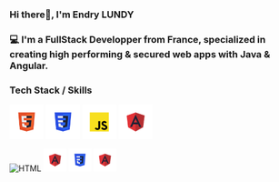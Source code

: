 ### Hi there👋, I'm Endry LUNDY
### 💻 I'm a FullStack Developper from France, specialized in creating high performing & secured web apps with Java & Angular.


### Tech Stack / Skills
<p align="left" display="flex" gap="6px">  
  
  <img src="/stack-logos/html.svg" alt="HTML" width="60" height="60" margin="0" padding="0"/> 
  <img src="/stack-logos/css.svg" alt="Angular" width="60" height="60" margin="0" padding="0"/> 
  <img src="/stack-logos/javascript.svg" alt="Angular" width="60" height="60" margin="0" padding="0"/> 
  <img src="/stack-logos/angular.svg" alt="Angular" width="60" height="60" margin="0" padding="0"/> 
  
</p>

<p align="left">  
  
  <img src="/stack-logos/html" alt="HTML" width="40" height="40"/> 
  <img src="/stack-logos/angular.svg" alt="Angular" width="40" height="40"/> 
  <img src="/stack-logos/css.svg" alt="Angular" width="40" height="40"/> 
  <img src="/stack-logos/angular.svg" alt="Angular" width="40" height="40"/> 
  
</p>
